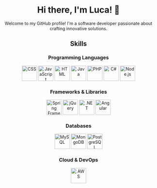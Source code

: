 
<!-- Introduction Section -->
<div align="center">
  <h1>Hi there, I'm Luca! 👋</h1>
  <p>Welcome to my GitHub profile! I'm a software developer passionate about crafting innovative solutions.</p>
</div>

<!-- Skills Section -->
<div align="center">
  <h2>Skills</h2>
</div>

<!-- Programming Languages Section -->
<div align="center">
  <h3>Programming Languages</h3>
  <div>
    <img src="https://cdn.jsdelivr.net/npm/programming-languages-logos/src/css/css.png" alt="CSS" width="50" height="50">
    <img src="https://cdn.jsdelivr.net/npm/programming-languages-logos/src/javascript/javascript.png" alt="JavaScript" width="50" height="50">
    <img src="https://cdn.jsdelivr.net/npm/programming-languages-logos/src/html/html.png" alt="HTML" width="50" height="50">
    <img src="https://cdn.jsdelivr.net/npm/programming-languages-logos/src/java/java.png" alt="Java" width="50" height="50">
    <img src="https://cdn.jsdelivr.net/npm/programming-languages-logos/src/php/php.png" alt="PHP" width="50" height="50">
    <img src="https://cdn.jsdelivr.net/npm/programming-languages-logos/src/csharp/csharp.png" alt="C#" width="50" height="50">
    <img src="https://cdn.jsdelivr.net/npm/programming-languages-logos/src/nodejs/nodejs.png" alt="Node.js" width="50" height="50">
  </div>
</div>

<!-- Frameworks & Libraries Section -->
<div align="center">
  <h3>Frameworks & Libraries</h3>
  <div>
    <img src="https://www.vectorlogo.zone/logos/springio/springio-icon.svg" alt="Spring Framework" width="50" height="50">
    <img src="https://cdn.jsdelivr.net/npm/programming-languages-logos/src/jquery/jquery.png" alt="jQuery" width="50" height="50">
    <img src="https://cdn.jsdelivr.net/npm/programming-languages-logos/src/dotnet/dotnet.png" alt=".NET" width="50" height="50">
    <img src="https://angular.io/assets/images/logos/angular/angular.png" alt="Angular" width="50" height="50">
  </div>
</div>

<!-- Databases Section -->
<div align="center">
  <h3>Databases</h3>
  <div>
    <img src="https://cdn.iconscout.com/icon/free/png-256/mysql-19-1174939.png" alt="MySQL" width="50" height="50">
    <img src="https://cdn.iconscout.com/icon/free/png-256/mongodb-5-1175140.png" alt="MongoDB" width="50" height="50">
    <img src="https://cdn.iconscout.com/icon/free/png-256/postgresql-226047.png" alt="PostgreSQL" width="50" height="50">
  </div>
</div>

<!-- Cloud & DevOps Section -->
<div align="center">
  <h3>Cloud & DevOps</h3>
  <div>
    <img src="https://cdn.iconscout.com/icon/free/png-256/aws-1869025-1583149.png" alt="AWS" width="50" height="50">
  </div>
</div>
